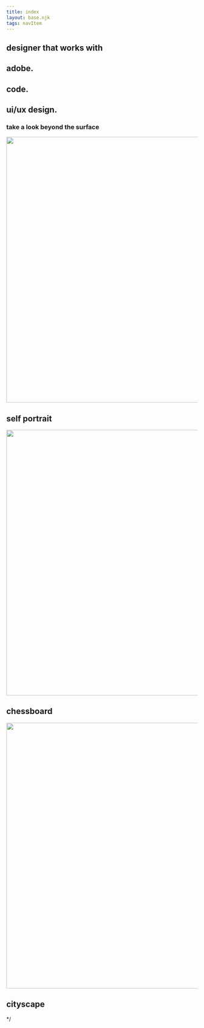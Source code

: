 ```yaml
---
title: index
layout: base.njk
tags: navItem
---
```

 <section class="project-page1">
            
<div class="pageone-text">
<h1> designer that works with</h1>
<div class="pageone-text2">
 <h2> adobe.</h2>
<h2> code.</h2>
<h2> ui/ux design.</h2>
 </div>
  <div class=pageone-text3>
 <h3>take a look beyond the surface</h3>
  </div>
 </div>
            
 <div class="image-text">       
<div class="layout">
<img src="/images/selfportait.jpg" width="800" height="700">
 </div>       
<h2>self portrait</h2>
  </div>          
          
<div class="image-text">              
<div class="layout">            
<img src="/images/chessboard.jpg" width="800" height="700">
</div>
<h2>chessboard</h2>
    </div>          
  
<div class="image-text">         
  <div class="layout">
<img src="/images/CITYSCAPE (1).jpg" width="800" height="700">
</div>
  <h2>cityscape</h2>
       </div> */ 
            
</section>
        
 </body>